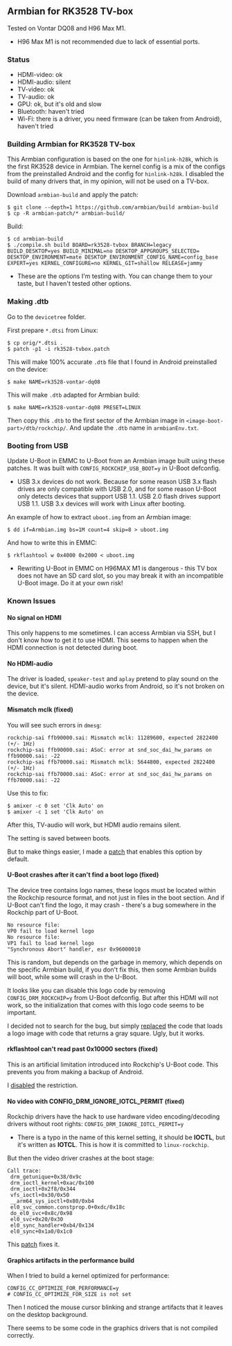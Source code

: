 ## Armbian for RK3528 TV-box

Tested on Vontar DQ08 and H96 Max M1.

* H96 Max M1 is not recommended due to lack of essential ports.

### Status

- HDMI-video: ok
- HDMI-audio: silent
- TV-video: ok
- TV-audio: ok
- GPU: ok, but it's old and slow
- Bluetooth: haven't tried
- Wi-Fi: there is a driver, you need firmware (can be taken from Android), haven't tried

### Building Armbian for RK3528 TV-box

This Armbian configuration is based on the one for `hinlink-h28k`, which is the first RK3528 device in Armbian. The kernel config is a mix of the configs from the preinstalled Android and the config for `hinlink-h28k`. I disabled the build of many drivers that, in my opinion, will not be used on a TV-box.

Download `armbian-build` and apply the patch:

```
$ git clone --depth=1 https://github.com/armbian/build armbian-build
$ cp -R armbian-patch/* armbian-build/
```

Build:

```
$ cd armbian-build
$ ./compile.sh build BOARD=rk3528-tvbox BRANCH=legacy BUILD_DESKTOP=yes BUILD_MINIMAL=no DESKTOP_APPGROUPS_SELECTED= DESKTOP_ENVIRONMENT=mate DESKTOP_ENVIRONMENT_CONFIG_NAME=config_base EXPERT=yes KERNEL_CONFIGURE=no KERNEL_GIT=shallow RELEASE=jammy
```

* These are the options I'm testing with. You can change them to your taste, but I haven't tested other options.

### Making .dtb

Go to the `devicetree` folder.

First prepare `*.dtsi` from Linux:

```
$ cp orig/*.dtsi .
$ patch -p1 -i rk3528-tvbox.patch
```

This will make 100% accurate `.dtb` file that I found in Android preinstalled on the device:

```
$ make NAME=rk3528-vontar-dq08
```

This will make `.dtb` adapted for Armbian build:

```
$ make NAME=rk3528-vontar-dq08 PRESET=LINUX
```

Then copy this `.dtb` to the first sector of the Armbian image in `<image-boot-part>/dtb/rockchip/`. And update the `.dtb` name in `armbianEnv.txt`.

### Booting from USB

Update U-Boot in EMMC to U-Boot from an Armbian image built using these patches. It was built with `CONFIG_ROCKCHIP_USB_BOOT=y` in U-Boot defconfig.

* USB 3.x devices do not work. Because for some reason USB 3.x flash drives are only compatible with USB 2.0, and for some reason U-Boot only detects devices that support USB 1.1. USB 2.0 flash drives support USB 1.1. USB 3.x devices will work with Linux after booting.

An example of how to extract `uboot.img` from an Armbian image:

```
$ dd if=Armbian.img bs=1M count=4 skip=8 > uboot.img
```

And how to write this in EMMC:

```
$ rkflashtool w 0x4000 0x2000 < uboot.img
```

* Rewriting U-Boot in EMMC on H96MAX M1 is dangerous - this TV box does not have an SD card slot, so you may break it with an incompatible U-Boot image. Do it at your own risk!

### Known Issues

#### No signal on HDMI

This only happens to me sometimes. I can access Armbian via SSH, but I don't know how to get it to use HDMI. This seems to happen when the HDMI connection is not detected during boot.

#### No HDMI-audio

The driver is loaded, `speaker-test` and `aplay` pretend to play sound on the device, but it's silent.
HDMI-audio works from Android, so it's not broken on the device.

#### Mismatch mclk (fixed)

You will see such errors in `dmesg`:

```
rockchip-sai ffb90000.sai: Mismatch mclk: 11289600, expected 2822400 (+/- 1Hz)
rockchip-sai ffb90000.sai: ASoC: error at snd_soc_dai_hw_params on ffb90000.sai: -22
rockchip-sai ffb70000.sai: Mismatch mclk: 5644800, expected 2822400 (+/- 1Hz)
rockchip-sai ffb70000.sai: ASoC: error at snd_soc_dai_hw_params on ffb70000.sai: -22
```

Use this to fix:

```
$ amixer -c 0 set 'Clk Auto' on
$ amixer -c 1 set 'Clk Auto' on
```

After this, TV-audio will work, but HDMI audio remains silent.

The setting is saved between boots.

But to make things easier, I made a [patch](armbian-patch/patch/kernel/rk3528-tvbox-legacy/sai_clk_auto_on.patch) that enables this option by default.

#### U-Boot crashes after it can't find a boot logo (fixed)

The device tree contains logo names, these logos must be located within the Rockchip resource format, and not just in files in the boot section. And if U-Boot can't find the logo, it may crash - there's a bug somewhere in the Rockchip part of U-Boot.

```
No resource file: 
VP0 fail to load kernel logo
No resource file: 
VP1 fail to load kernel logo
"Synchronous Abort" handler, esr 0x96000010
```

This is random, but depends on the garbage in memory, which depends on the specific Armbian build, if you don't fix this, then some Armbian builds will boot, while some will crash in the U-Boot.

It looks like you can disable this logo code by removing `CONFIG_DRM_ROCKCHIP=y` from U-Boot defconfig. But after this HDMI will not work, so the initialization that comes with this logo code seems to be important.

I decided not to search for the bug, but simply [replaced](armbian-patch/patch/u-boot/legacy/board_rk3528-tvbox/gray_square_logo.patch) the code that loads a logo image with code that returns a gray square. Ugly, but it works.

#### rkflashtool can't read past 0x10000 sectors (fixed)

This is an artificial limitation introduced into Rockchip's U-Boot code. This prevents you from making a backup of Android.

I [disabled](armbian-patch/patch/u-boot/legacy/board_rk3528-tvbox/no_read_limit.patch) the restriction.

#### No video with CONFIG_DRM_IGNORE_IOTCL_PERMIT (fixed)

Rockchip drivers have the hack to use hardware video encoding/decoding drivers without root rights:
`CONFIG_DRM_IGNORE_IOTCL_PERMIT=y`

* There is a typo in the name of this kernel setting, it should be **IOCTL**, but it's written as **IOTCL**. This is how it is committed to `linux-rockchip`.

But then the video driver crashes at the boot stage:
```
Call trace:
 drm_getunique+0x38/0x9c
 drm_ioctl_kernel+0xac/0x100
 drm_ioctl+0x2f8/0x344
 vfs_ioctl+0x30/0x50
 __arm64_sys_ioctl+0x80/0xb4
 el0_svc_common.constprop.0+0xdc/0x18c
 do_el0_svc+0x8c/0x98
 el0_svc+0x20/0x30
 el0_sync_handler+0xb4/0x134
 el0_sync+0x1a0/0x1c0
```

This [patch](armbian-patch/patch/kernel/rk3528-tvbox-legacy/fix_drm_getunique_crash.patch) fixes it.

#### Graphics artifacts in the performance build

When I tried to build a kernel optimized for performance:

```
CONFIG_CC_OPTIMIZE_FOR_PERFORMANCE=y
# CONFIG_CC_OPTIMIZE_FOR_SIZE is not set
```

Then I noticed the mouse cursor blinking and strange artifacts that it leaves on the desktop background.

There seems to be some code in the graphics drivers that is not compiled correctly.

